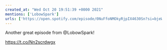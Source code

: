 ```yaml
---
created_at: "Wed Oct 20 19:51:39 +0000 2021"
mentions: ['LobowSpark']
urls: ['https://open.spotify.com/episode/0NuFfoNMOkyRjpIX4630Sn?si=bjeWKvDERWmxrKNrgLNbLA']
---
```


Another great episode from @LobowSpark!

https://t.co/Nn2scrdwgx
